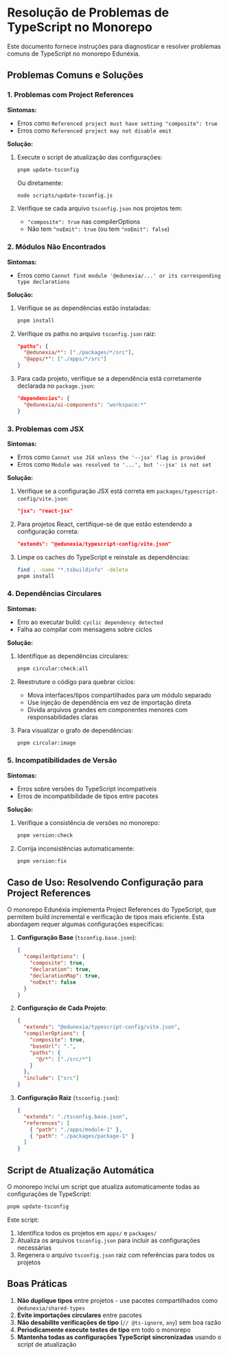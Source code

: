 # Resolução de Problemas de TypeScript no Monorepo

Este documento fornece instruções para diagnosticar e resolver problemas comuns de TypeScript no monorepo Edunéxia.

## Problemas Comuns e Soluções

### 1. Problemas com Project References

**Sintomas:**
- Erros como `Referenced project must have setting "composite": true`
- Erros como `Referenced project may not disable emit`

**Solução:**
1. Execute o script de atualização das configurações:
   ```bash
   pnpm update-tsconfig
   ```
   Ou diretamente:
   ```bash
   node scripts/update-tsconfig.js
   ```

2. Verifique se cada arquivo `tsconfig.json` nos projetos tem:
   - `"composite": true` nas compilerOptions
   - Não tem `"noEmit": true` (ou tem `"noEmit": false`)

### 2. Módulos Não Encontrados

**Sintomas:**
- Erros como `Cannot find module '@edunexia/...' or its corresponding type declarations`

**Solução:**
1. Verifique se as dependências estão instaladas:
   ```bash
   pnpm install
   ```

2. Verifique os paths no arquivo `tsconfig.json` raiz:
   ```json
   "paths": {
     "@edunexia/*": ["./packages/*/src"],
     "@apps/*": ["./apps/*/src"]
   }
   ```

3. Para cada projeto, verifique se a dependência está corretamente declarada no `package.json`:
   ```json
   "dependencies": {
     "@edunexia/ui-components": "workspace:*"
   }
   ```

### 3. Problemas com JSX

**Sintomas:**
- Erros como `Cannot use JSX unless the '--jsx' flag is provided`
- Erros como `Module was resolved to '...', but '--jsx' is not set`

**Solução:**
1. Verifique se a configuração JSX está correta em `packages/typescript-config/vite.json`:
   ```json
   "jsx": "react-jsx"
   ```

2. Para projetos React, certifique-se de que estão estendendo a configuração correta:
   ```json
   "extends": "@edunexia/typescript-config/vite.json"
   ```

3. Limpe os caches do TypeScript e reinstale as dependências:
   ```bash
   find . -name "*.tsbuildinfo" -delete
   pnpm install
   ```

### 4. Dependências Circulares

**Sintomas:**
- Erro ao executar build: `cyclic dependency detected`
- Falha ao compilar com mensagens sobre ciclos

**Solução:**
1. Identifique as dependências circulares:
   ```bash
   pnpm circular:check:all
   ```

2. Reestruture o código para quebrar ciclos:
   - Mova interfaces/tipos compartilhados para um módulo separado
   - Use injeção de dependência em vez de importação direta
   - Divida arquivos grandes em componentes menores com responsabilidades claras

3. Para visualizar o grafo de dependências:
   ```bash
   pnpm circular:image
   ```

### 5. Incompatibilidades de Versão

**Sintomas:**
- Erros sobre versões do TypeScript incompatíveis
- Erros de incompatibilidade de tipos entre pacotes

**Solução:**
1. Verifique a consistência de versões no monorepo:
   ```bash
   pnpm version:check
   ```

2. Corrija inconsistências automaticamente:
   ```bash
   pnpm version:fix
   ```

## Caso de Uso: Resolvendo Configuração para Project References

O monorepo Edunéxia implementa Project References do TypeScript, que permitem build incremental e verificação de tipos mais eficiente. Esta abordagem requer algumas configurações específicas:

1. **Configuração Base** (`tsconfig.base.json`):
   ```json
   {
     "compilerOptions": {
       "composite": true,
       "declaration": true,
       "declarationMap": true,
       "noEmit": false
     }
   }
   ```

2. **Configuração de Cada Projeto**:
   ```json
   {
     "extends": "@edunexia/typescript-config/vite.json",
     "compilerOptions": {
       "composite": true,
       "baseUrl": ".",
       "paths": {
         "@/*": ["./src/*"]
       }
     },
     "include": ["src"]
   }
   ```

3. **Configuração Raiz** (`tsconfig.json`):
   ```json
   {
     "extends": "./tsconfig.base.json",
     "references": [
       { "path": "./apps/module-1" },
       { "path": "./packages/package-1" }
     ]
   }
   ```

## Script de Atualização Automática

O monorepo inclui um script que atualiza automaticamente todas as configurações de TypeScript:

```bash
pnpm update-tsconfig
```

Este script:
1. Identifica todos os projetos em `apps/` e `packages/`
2. Atualiza os arquivos `tsconfig.json` para incluir as configurações necessárias
3. Regenera o arquivo `tsconfig.json` raiz com referências para todos os projetos

## Boas Práticas

1. **Não duplique tipos** entre projetos - use pacotes compartilhados como `@edunexia/shared-types`
2. **Evite importações circulares** entre pacotes
3. **Não desabilite verificações de tipo** (`// @ts-ignore`, `any`) sem boa razão
4. **Periodicamente execute testes de tipo** em todo o monorepo
5. **Mantenha todas as configurações TypeScript sincronizadas** usando o script de atualização 
